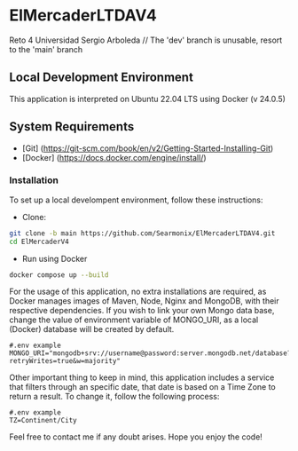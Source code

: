 # ElMercaderLTDAV4
Reto 4 Universidad Sergio Arboleda
// The 'dev' branch is unusable, resort to the 'main' branch
## Local Development Environment
This application is interpreted on Ubuntu 22.04 LTS using Docker (v 24.0.5)

## System Requirements
- [Git] (https://git-scm.com/book/en/v2/Getting-Started-Installing-Git)
- [Docker] (https://docs.docker.com/engine/install/)

### Installation
To set up a local develompent environment, follow these instructions:

* Clone:
```bash
git clone -b main https://github.com/Searmonix/ElMercaderLTDAV4.git
cd ElMercaderV4
```
* Run using Docker
```bash
docker compose up --build
```

For the usage of this application, no extra installations are required, as Docker manages images of Maven, Node, Nginx and MongoDB, with their respective dependencies.
If you wish to link your own Mongo data base, change the value of environment variable of MONGO_URI, 
as a local (Docker) database will be created by default.

```.env
#.env example
MONGO_URI="mongodb+srv://username@password:server.mongodb.net/database?retryWrites=true&w=majority"
```

Other important thing to keep in mind, this application includes a service that filters through an specific date, that date is based on a Time Zone to return a result.
To change it, follow the following process:

```.env
#.env example
TZ=Continent/City
```
Feel free to contact me if any doubt arises.
Hope you enjoy the code!
